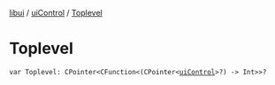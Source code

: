 [libui](../README.md) / [uiControl](README.md) / [Toplevel](-toplevel.md)

# Toplevel

`var Toplevel: CPointer<CFunction<(CPointer<`[`uiControl`](README.md)`>?) -> Int>>?`
